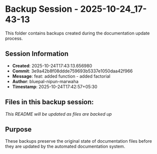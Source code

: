 # Backup Session - 2025-10-24_17-43-13

This folder contains backups created during the documentation update process.

## Session Information
- **Created**: 2025-10-24T17:43:13.656980
- **Commit**: 3e9a42b8f08ddde759693b5337e1050daa42f966
- **Message**: feat: added function - added factorial
- **Author**: bluepal-nipun-marwaha
- **Timestamp**: 2025-10-24T17:42:57+05:30

## Files in this backup session:
*This README will be updated as files are backed up*

## Purpose
These backups preserve the original state of documentation files before they are updated by the automated documentation system.
